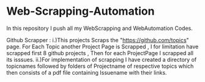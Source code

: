 # Web-Scrapping-Automation
In this repository I push all my WebScrapping and WebAutomation Codes.

Github Scrapper : i.)This projects Scraps the "https://github.com/topics" page. For Each Topic another Project Page is Scrapped , I for limitation have scrapped first 8 github projects , Then for each ProjectPage I scrapped all its isssues. ii.)For implementation of scrapping I have created a directory of topicnames followed by folders of Projectname of respective topics which then consists of a pdf file containing Issuename with their links.
